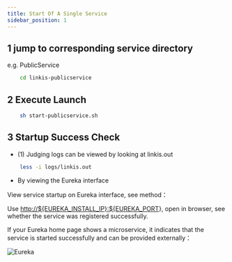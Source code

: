 ```yaml
---
title: Start Of A Single Service
sidebar_position: 1
---
```


## 1 jump to corresponding service directory

e.g. PublicService

```bash
    cd linkis-publicservice
```

## 2 Execute Launch

```bash
    sh start-publicservice.sh
```

## 3 Startup Success Check

- (1) Judging logs can be viewed by looking at linkis.out

```bash
    less -i logs/linkis.out
```

- By viewing the Eureka interface

View service startup on Eureka interface, see method：

Use <http://${EUREKA_INSTALL_IP}:${EUREKA_PORT>}, open in browser, see whether the service was registered successfully.

If your Eureka home page shows a microservice, it indicates that the service is started successfully and can be provided externally：

 ![Eureka](../images/ch1/Eureka_homepage.png)
